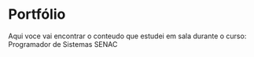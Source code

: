 # Portfólio

Aqui voce vai encontrar o conteudo que estudei em sala durante o curso: Programador de Sistemas SENAC
